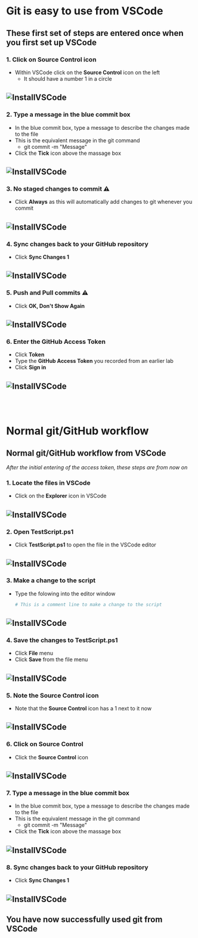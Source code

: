 # Git is easy to use from VSCode

## These first set of steps are entered once when you first set up VSCode 

### 1. Click on Source Control icon
- Within VSCode click on the **Source Control** icon on the left
  - It should have a number 1 in a circle


![InstallVSCode](../Pics/vsg01.jpg)
---

### 2. Type a message in the blue commit box 
- In the blue commit box, type a message to describe the changes made to the file
- This is the equivalent message in the git command
  - git commit -m "Message"
- Click the **Tick** icon above the massage box

![InstallVSCode](../Pics/vsg02.jpg)
---

### 3. No staged changes to commit ⚠ 
- Click **Always** as this will automatically add changes to git whenever you commit

![InstallVSCode](../Pics/vsg03.jpg)
---

### 4. Sync changes back to your GitHub repository
- Click **Sync Changes 1**

![InstallVSCode](../Pics/vsg04.jpg)
---


### 5. Push and Pull commits ⚠ 
- Click **OK, Don't Show Again**

![InstallVSCode](../Pics/vsg05.jpg)
---

### 6. Enter the GitHub Access Token 
- Click **Token** 
- Type the **GitHub Access Token** you recorded from an earlier lab
- Click **Sign in**

![InstallVSCode](../Pics/vsg06.jpg)
---

<br><br>

# Normal git/GitHub workflow 

## Normal git/GitHub workflow from VSCode

*After the initial entering of the access token, these steps are from now on* 

### 1. Locate the files in VSCode 
- Click on the **Explorer** icon in VSCode

![InstallVSCode](../Pics/vsg08.jpg)
---

### 2. Open TestScript.ps1
- Click **TestScript.ps1** to open the file in the VSCode editor

![InstallVSCode](../Pics/vsg09.jpg)
---

### 3. Make a change to the script 
- Type the folowing into the editor window 
   ```PowerShell
   # This is a comment line to make a change to the script
   ```

![InstallVSCode](../Pics/vsg10.jpg)
---


### 4. Save the changes to TestScript.ps1
- Click **File** menu
- Click **Save** from the file menu

![InstallVSCode](../Pics/vsg11.jpg)
---


### 5. Note the Source Control icon
- Note that the **Source Control** icon has a 1 next to it now

![InstallVSCode](../Pics/vsg12.jpg)
---

### 6. Click on Source Control 
- Click the **Source Control** icon

![InstallVSCode](../Pics/vsg13.jpg)
---

### 7. Type a message in the blue commit box 
- In the blue commit box, type a message to describe the changes made to the file
- This is the equivalent message in the git command
  - git commit -m "Message"
- Click the **Tick** icon above the massage box

![InstallVSCode](../Pics/vsg14.jpg)
---

### 8. Sync changes back to your GitHub repository
- Click **Sync Changes 1**

![InstallVSCode](../Pics/vsg04.jpg)
---

## You have now successfully used git from VSCode


